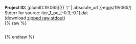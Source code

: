 **Project ID:** [plumID:19.065]({{ '/' | absolute_url }}eggs/19/065/)  
Stderr for source:  iter_1_pc_[-0.3,-0.1].dat   
(download [zipped raw stdout](iter_1_pc_[-0.3,-0.1].dat.plumed_master.stdout.txt.zip))  
{% raw %}
<pre>
</pre>
{% endraw %}
